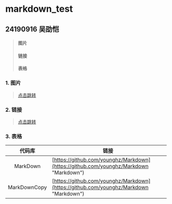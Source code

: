 # markdown_test
## 24190916 吴劭恺
> #### 图片
> #### 链接
> #### 表格

### 1. 图片
> [点击跳转](https://img0.baidu.com/it/u=4196542724,1829268828&fm=253&fmt=auto&app=120&f=JPEG?w=916&h=500)
### 2. 链接
> [点击跳转](https://img0.baidu.com/it/u=4196542724,1829268828&fm=253&fmt=auto&app=120&f=JPEG?w=916&h=500)
### 3. 表格
|代码库                              |链接                                |
|:------------------------------------:|------------------------------------|
|MarkDown                              |[https://github.com/younghz/Markdown](https://github.com/younghz/Markdown "Markdown")|
|MarkDownCopy                              |[https://github.com/younghz/Markdown](https://github.com/younghz/Markdown "Markdown")|
